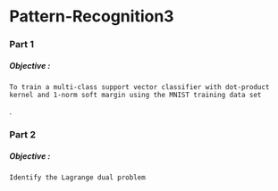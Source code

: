 # Pattern-Recognition3

### Part 1 
##### Objective : 
    To train a multi-class support vector classifier with dot-product kernel and 1-norm soft margin using the MNIST training data set
    
    
.   
### Part 2
##### Objective : 
    Identify the Lagrange dual problem 

    